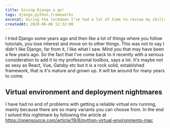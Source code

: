 ```yaml
---
title: Giving Django a go!
tags: django,python,frameworks
excerpt: During the lockdown I've had a lot of time to review my skillset and learn some new tricks. 
createdAt: 2020-06-06 12:32:00
---
```


I tried Django some years ago and then like a lot of things where you follow tutorials, you lose interest and move on to other things. This was not to say I didn't like Django, far from it, I like what I saw. Mind you that may have been a few years ago. So the fact that I've come back to it recently with a serious consideration to add it to my professional toolbox, says a lot. It's maybe not as sexy as React, Vue, Gatsby etc but it is a rock solid, established framework, that is it's mature and grown up. It will be around for many years to come.

## Virtual environment and deployment nightmares
I have had no end of problems with getting a reliable virtual env running, mainly because there are so many variants you can choose from. In the end I solved this nightmare by following the article at https://opensource.com/article/19/6/python-virtual-environments-mac